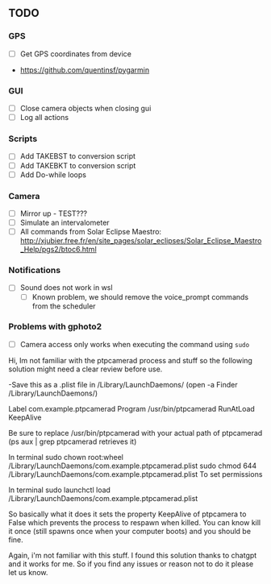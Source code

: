 ## TODO

### GPS

- [ ] Get GPS coordinates from device
- https://github.com/quentinsf/pygarmin
  
### GUI

- [ ] Close camera objects when closing gui
- [ ] Log all actions

### Scripts

- [ ] Add TAKEBST to conversion script
- [ ] Add TAKEBKT to conversion script
- [ ] Add Do-while loops

### Camera

- [ ] Mirror up - TEST???
- [ ] Simulate an intervalometer
- [ ] All commands from Solar Eclipse Maestro: http://xjubier.free.fr/en/site_pages/solar_eclipses/Solar_Eclipse_Maestro_Help/pgs2/btoc6.html

### Notifications 

- [ ] Sound does not work in wsl
  - [ ] Known problem, we should remove the voice_prompt commands from the scheduler

### Problems with gphoto2

- [ ] Camera access only works when executing the command using `sudo`

Hi,
Im not familiar with the ptpcamerad process and stuff so the following solution might need a clear review before use.

-Save this as a .plist file in /Library/LaunchDaemons/ (open -a Finder /Library/LaunchDaemons/)


<?xml version="1.0" encoding="UTF-8"?>
 <!DOCTYPE plist PUBLIC "-//Apple//DTD PLIST 1.0//EN" "http://www.apple.com/DTDs/PropertyList-1.0.dtd">
 <plist version="1.0">
 <dict>
     <key>Label</key>
     <string>com.example.ptpcamerad</string>
     <key>Program</key>
     <string>/usr/bin/ptpcamerad</string> 
     <key>RunAtLoad</key>
     <true/>
     <key>KeepAlive</key>
     <false/>
</dict>
 </plist>

Be sure to replace /usr/bin/ptpcamerad with your actual path of ptpcamerad (ps aux | grep ptpcamerad retrieves it)

In terminal
sudo chown root:wheel /Library/LaunchDaemons/com.example.ptpcamerad.plist
sudo chmod 644 /Library/LaunchDaemons/com.example.ptpcamerad.plist
To set permissions

In terminal
sudo launchctl load /Library/LaunchDaemons/com.example.ptpcamerad.plist

So basically what it does it sets the property KeepAlive of ptpcamera to False which prevents the process to respawn when killed. You can know kill it once (still spawns once when your computer boots) and you should be fine.

Again, i'm not familiar with this stuff. I found this solution thanks to chatgpt and it works for me. So if you find any issues or reason not to do it please let us know.